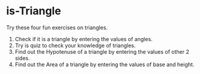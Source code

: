 # is-Triangle
Try these four fun exercises on triangles.

1. Check if it is a triangle by entering the values of angles.
2. Try is quiz to check your knowledge of triangles.
3. Find out the Hypotenuse of a triangle by entering the values of other 2 sides.
4. Find out the Area of a triangle by entering the values of base and height.
